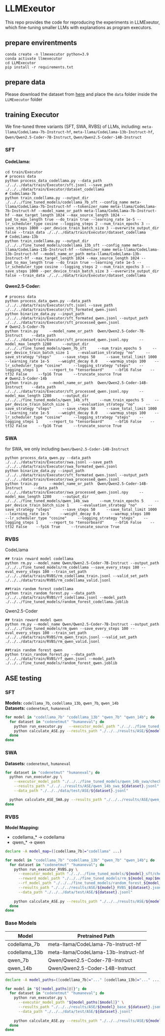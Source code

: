 # LLMExeutor
This repo provides the code for reproducing the experiments in LLMExeutor, which fine-tuning smaller LLMs with explanations as program executors.
## prepare envirentments
```
conda create -n llmexecutor python=3.9
conda activate llmexecutor
cd LLMExecutor
pip install -r requirements.txt
```
## prepare data
Please download the dataset from [here](https://drive.google.com/drive/folders/1mdfxpxl_PNjpo_cbHBQlQ7tQLmfJW55W?usp=drive_link) and place the `data` folder inside the `LLMExecutor` folder 
## training Executor
We fine-tuned three variants (SFT, SWA, RVBS) of LLMs, including: `meta-llama/CodeLlama-7b-Instruct-hf`, `meta-llama/CodeLlama-13b-Instruct-hf`, `Qwen/Qwen2.5-Coder-7B-Instruct`, `Qwen/Qwen2.5-Coder-14B-Instruct`
### SFT
#### CodeLlama:

```
cd train/Executor
# process data
python process_data_codellama.py --data_path ./../../data/train/Executor/sft.jsonl --save_path ./../../data/train/Executor/dataset_codellama
# CodeLlama-7b
python train_codellama.py --output_dir ./../../fine_tuned_models/codellama_7b_sft --config_name meta-llama/CodeLlama-7b-Instruct-hf --tokenizer_name meta-llama/CodeLlama-7b-Instruct-hf --model_name_or_path meta-llama/CodeLlama-7b-Instruct-hf --max_target_length 1024 --max_source_length 1024 --pad_to_max_length true --do_train true --learning_rate 1e-5 --lr_scheduler_type cosine --logging_steps 2 --num_train_epochs 3 --save_steps 1000 --per_device_train_batch_size 3 --overwrite_output_dir false --train_data ./../../data/train/Executor/dataset_codellama
# CodeLlama-13b
python train_codellama.py --output_dir ./../../fine_tuned_models/codellama_13b_sft --config_name meta-llama/CodeLlama-13b-Instruct-hf --tokenizer_name meta-llama/CodeLlama-13b-Instruct-hf --model_name_or_path meta-llama/CodeLlama-13b-Instruct-hf --max_target_length 1024 --max_source_length 1024 --pad_to_max_length true --do_train true --learning_rate 1e-5 --lr_scheduler_type cosine --logging_steps 2 --num_train_epochs 3 --save_steps 1000 --per_device_train_batch_size 3 --overwrite_output_dir false --train_data ./../../data/train/Executor/dataset_codellama
```

#### Qwen2.5-Coder:


```
# process data
python process_data_qwen.py --data_path ./../../data/train/Executor/sft.jsonl --save_path ./../../data/train/Executor/sft_formated_qwen.jsonl
python binarize_data.py --input_path ./../../data/train/Executor/sft_formated_qwen.jsonl --output_path ./../../data/train/Executor/sft_processed_qwen.jsonl
# Qwen2.5-Coder-7b
python train.py     --model_name_or_path  Qwen/Qwen2.5-Coder-7B-Instruct    --data_path ./../../data/train/Executor/sft_processed_qwen.jsonl.npy     --model_max_length 1280     --output_dir ./../../fine_tuned_models/qwen_7b_sft     --num_train_epochs 5     --per_device_train_batch_size 1    --evaluation_strategy "no"     --save_strategy "steps"     --save_steps 50     --save_total_limit 1000    --learning_rate 1e-5    --weight_decay 0.0    --warmup_steps 100    --lr_scheduler_type "cosine"     --logging_strategy "steps"    --logging_steps 1     --report_to "tensorboard"     --bf16 False    --tf32 False     --fp16 True     --truncate_source True
# Qwen2.5-Coder-14b
python train.py     --model_name_or_path  Qwen/Qwen2.5-Coder-14B-Instruct    --data_path ./../../data/train/Executor/sft_processed_qwen.jsonl.npy     --model_max_length 1280     --output_dir ./../../fine_tuned_models/qwen_14b_sft     --num_train_epochs 5     --per_device_train_batch_size 1    --evaluation_strategy "no"     --save_strategy "steps"     --save_steps 50     --save_total_limit 1000    --learning_rate 1e-5    --weight_decay 0.0    --warmup_steps 100    --lr_scheduler_type "cosine"     --logging_strategy "steps"    --logging_steps 1     --report_to "tensorboard"     --bf16 False    --tf32 False     --fp16 True     --truncate_source True 
```

### SWA
for SWA, we only including `Qwen/Qwen2.5-Coder-14B-Instruct`

```
python process_data_qwen.py --data_path ./../../data/train/Executor/swa.jsonl --save_path ./../../data/train/Executor/swa_formated_qwen.jsonl
python binarize_data.py --input_path ./../../data/train/Executor/sft_formated_qwen.jsonl --output_path ./../../data/train/Executor/swa_processed_qwen.jsonl
python train.py     --model_name_or_path  Qwen/Qwen2.5-Coder-14B-Instruct     --data_path ./../../data/train/Executor/swa_processed_qwen.jsonl.npy     --model_max_length 1280     --output_dir ./../../fine_tuned_models/qwen_14b_swa     --num_train_epochs 5     --per_device_train_batch_size 1     --evaluation_strategy "no"     --save_strategy "steps"     --save_steps 50     --save_total_limit 1000     --learning_rate 1e-5     --weight_decay 0.0     --warmup_steps 100    --lr_scheduler_type "cosine"     --logging_strategy "steps"    --logging_steps 1     --report_to "tensorboard"     --bf16 False    --tf32 False    --fp16 True     --truncate_source True 
```
### RVBS
CodeLlama
```
## train reward model codellama
python rm.py --model_name Qwen/Qwen2.5-Coder-7B-Instruct --output_path ./../../fine_tuned_models/rm_codellama --save_every_steps 100 --eval_every_steps 100 --train_set_path ./../../data/train/RVBS/rm_codellama_train.jsonl --valid_set_path ./../../data/train/RVBS/rm_codellama_valid.jsonl

##train random forest codellama
python train_random_forest.py --data_path ./../../data/train/RVBS/rf_codellama.jsonl --model_path ./../../fine_tuned_models/random_forest_codellama.joblib
```
Qwen2.5-Coder
```
## train reward model qwen
python rm.py --model_name Qwen/Qwen2.5-Coder-7B-Instruct --output_path ./../../fine_tuned_models/rm_qwen --save_every_steps 100 --eval_every_steps 100 --train_set_path ./../../data/train/RVBS/rm_qwen_train.jsonl --valid_set_path ./../../data/train/RVBS/rm_qwen_valid.jsonl

##train random forest qwen
python train_random_forest.py --data_path ./../../data/train/RVBS/rf_qwen.jsonl --model_path ./../../fine_tuned_models/random_forest_qwen.joblib
```
## ASE testing
### SFT
**Models:** `codellama_7b`, `codellama_13b`, `qwen_7b`, `qwen_14b`  
**Datasets:** `codenetmut`, `humaneval`

```bash
for model in "codellama_7b" "codellama_13b" "qwen_7b" "qwen_14b"; do
  for dataset in "codenetmut" "humaneval"; do
    python run_executor.py   --executor_model_path "./../../fine_tuned_models/${model}_sft/checkpoint_xx"   --results_path "./../../results/ASE/${model}_sft_${dataset}.jsonl"   --data_path "./../../data/test/ASE/${dataset}.jsonl"
    python calculate_ASE.py --results_path "./../../results/ASE/${model}_sft_${dataset}.jsonl"
  done
done
```
### SWA
**Datasets:** `codenetmut`, `humaneval`

```bash
for dataset in "codenetmut" "humaneval"; do
  python run_executor.py \
    --executor_model_path "./../../fine_tuned_models/qwen_14b_swa/checkpoint_xx" \
    --results_path "./../../results/ASE/qwen_14b_swa_${dataset}.jsonl" \
    --data_path "./../../data/test/ASE/${dataset}.jsonl"

  python calculate_ASE_SWA.py --results_path "./../../results/ASE/qwen_14b_swa_${dataset}.jsonl"
done
```
### RVBS
**Model Mapping:**
- codellama_* → codellama
- qwen_* → qwen

```bash
declare -A model_map=([codellama_7b]="codellama" ...)

for model in "codellama_7b" "codellama_13b" "qwen_7b" "qwen_14b"; do
  for dataset in "codenetmut" "humaneval"; do
    python run_executor_RVBS.py \
      --executor_model_path "./../../fine_tuned_models/${model}_sft/checkpoint_xx" \
      --reward_model_path "./../../fine_tuned_models/rm_${model_map[$model]}_checkpoint_xx" \
      --rf_model_path "./../../fine_tuned_models/random_forest_${model_map[$model]}.joblib" \
      --results_path "./../../results/ASE/${model}_RVBS_${dataset}.jsonl" \
      --data_path "./../../data/test/ASE/${dataset}.jsonl"
      
    python calculate_ASE.py --results_path "./../../results/ASE/${model}_RVBS_${dataset}.jsonl"
  done
done
```
### Base Models
| Model          | Pretrained Path                          |
|----------------|------------------------------------------|
| codellama_7b   | meta-llama/CodeLlama-7b-Instruct-hf      |
| codellama_13b  | meta-llama/CodeLlama-13b-Instruct-hf    |
| qwen_7b        | Qwen/Qwen2.5-Coder-7B-Instruct          |
| qwen_14b       | Qwen/Qwen2.5-Coder-14B-Instruct         |

```bash
declare -A model_paths=([codellama_7b]="..." [codellama_13b]="..." ...)

for model in "${!model_paths[@]}"; do
  for dataset in "codenetmut" "humaneval"; do
    python run_executor.py \
      --executor_model_path "${model_paths[$model]}" \
      --results_path "./../../results/ASE/${model}_base_${dataset}.jsonl" \
      --data_path "./../../data/test/ASE/${dataset}.jsonl"
      
    python calculate_ASE.py --results_path "./../../results/ASE/${model}_base_${dataset}.jsonl"
  done
done
```



